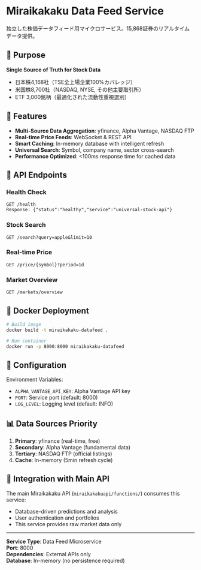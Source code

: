 # Miraikakaku Data Feed Service

独立した株価データフィード用マイクロサービス。15,868証券のリアルタイムデータ提供。

## 🎯 Purpose

**Single Source of Truth for Stock Data**  
- 日本株4,168社（TSE全上場企業100%カバレッジ）
- 米国株8,700社（NASDAQ, NYSE, その他主要取引所）
- ETF 3,000銘柄（最適化された流動性重視選別）

## 🚀 Features

- **Multi-Source Data Aggregation**: yfinance, Alpha Vantage, NASDAQ FTP
- **Real-time Price Feeds**: WebSocket & REST API
- **Smart Caching**: In-memory database with intelligent refresh
- **Universal Search**: Symbol, company name, sector cross-search
- **Performance Optimized**: <100ms response time for cached data

## 📡 API Endpoints

### Health Check
```
GET /health
Response: {"status":"healthy","service":"universal-stock-api"}
```

### Stock Search
```
GET /search?query=apple&limit=10
```

### Real-time Price
```
GET /price/{symbol}?period=1d
```

### Market Overview
```
GET /markets/overview
```

## 🐳 Docker Deployment

```bash
# Build image
docker build -t miraikakaku-datafeed .

# Run container
docker run -p 8000:8000 miraikakaku-datafeed
```

## 🔧 Configuration

Environment Variables:
- `ALPHA_VANTAGE_API_KEY`: Alpha Vantage API key
- `PORT`: Service port (default: 8000)
- `LOG_LEVEL`: Logging level (default: INFO)

## 📊 Data Sources Priority

1. **Primary**: yfinance (real-time, free)
2. **Secondary**: Alpha Vantage (fundamental data)
3. **Tertiary**: NASDAQ FTP (official listings)
4. **Cache**: In-memory (5min refresh cycle)

## 🔄 Integration with Main API

The main Miraikakaku API (`miraikakakuapi/functions/`) consumes this service:
- Database-driven predictions and analysis
- User authentication and portfolios  
- This service provides raw market data only

---

**Service Type**: Data Feed Microservice  
**Port**: 8000  
**Dependencies**: External APIs only  
**Database**: In-memory (no persistence required)